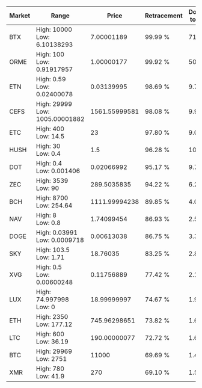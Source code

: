 | Market | Range | Price| Retracement | Doubles to 50% |
| --- | --- | --- | --- | --- |
| BTX | High: 10000<br />Low: 6.10138293 | 7.00001189 | 99.99 % | 714.72 |
| ORME | High: 100<br />Low: 0.91917957 | 1.00000177 | 99.92 % | 50.46 |
| ETN | High: 0.59<br />Low: 0.02400078 | 0.03139995 | 98.69 % | 9.78 |
| CEFS | High: 29999<br />Low: 1005.00001882 | 1561.55999581 | 98.08 % | 9.93 |
| ETC | High: 400<br />Low: 14.5 | 23 | 97.80 % | 9.01 |
| HUSH | High: 30<br />Low: 0.4 | 1.5 | 96.28 % | 10.13 |
| DOT | High: 0.4<br />Low: 0.001406 | 0.02066992 | 95.17 % | 9.71 |
| ZEC | High: 3539<br />Low: 90 | 289.5035835 | 94.22 % | 6.27 |
| BCH | High: 8700<br />Low: 254.64 | 1111.99994238 | 89.85 % | 4.03 |
| NAV | High: 8<br />Low: 0.8 | 1.74099454 | 86.93 % | 2.53 |
| DOGE | High: 0.03991<br />Low: 0.0009718 | 0.00613038 | 86.75 % | 3.33 |
| SKY | High: 103.5<br />Low: 1.71 | 18.76035 | 83.25 % | 2.80 |
| XVG | High: 0.5<br />Low: 0.00600248 | 0.11756889 | 77.42 % | 2.15 |
| LUX | High: 74.997998<br />Low: 0 | 18.99999997 | 74.67 % | 1.97 |
| ETH | High: 2350<br />Low: 177.12 | 745.96298651 | 73.82 % | 1.69 |
| LTC | High: 600<br />Low: 36.19 | 190.00000077 | 72.72 % | 1.67 |
| BTC | High: 29969<br />Low: 2751 | 11000 | 69.69 % | 1.49 |
| XMR | High: 780<br />Low: 41.9 | 270 | 69.10 % | 1.52 |
